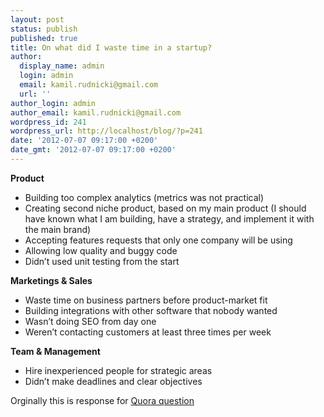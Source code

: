 ```yaml
---
layout: post
status: publish
published: true
title: On what did I waste time in a startup?
author:
  display_name: admin
  login: admin
  email: kamil.rudnicki@gmail.com
  url: ''
author_login: admin
author_email: kamil.rudnicki@gmail.com
wordpress_id: 241
wordpress_url: http://localhost/blog/?p=241
date: '2012-07-07 09:17:00 +0200'
date_gmt: '2012-07-07 09:17:00 +0200'
---
```

<p><span class="inline_editor_value"><strong>Product</strong></span></p>
<ul>
<li>Building too complex analytics (metrics was not practical)</li>
<li>Creating second niche product, based on my main product (I should have known what I am building, have a strategy, and implement it with the main brand)</li>
<li>Accepting features requests that only one company will be using</li>
<li>Allowing low quality and buggy code</li>
<li>Didn&#8217;t used unit testing from the start</li>
</ul>
<p><span class="inline_editor_value"><strong>Marketings &amp; Sales</strong><br /></span></p>
<ul>
<li>Waste time on business partners before product-market fit</li>
<li>Building integrations with other software that nobody wanted</li>
<li>Wasn&#8217;t doing SEO from day one</li>
<li>Weren&#8217;t contacting customers at least three times per week</li>
</ul>
<p><span class="inline_editor_value"><strong>Team &amp; Management</strong><br /></span></p>
<ul>
<li>Hire inexperienced people for strategic areas</li>
<li>Didn&#8217;t make deadlines and clear objectives</li>
</ul>
<p>Orginally this is response for <a href="http://www.quora.com/Startups/On-what-did-you-waste-time-in-a-startup">Quora question</a></p>
